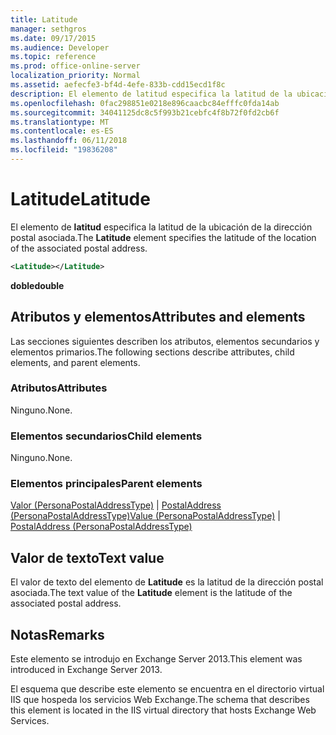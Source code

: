```yaml
---
title: Latitude
manager: sethgros
ms.date: 09/17/2015
ms.audience: Developer
ms.topic: reference
ms.prod: office-online-server
localization_priority: Normal
ms.assetid: aefecfe3-bf4d-4efe-833b-cdd15ecd1f8c
description: El elemento de latitud especifica la latitud de la ubicación de la dirección postal asociada.
ms.openlocfilehash: 0fac298851e0218e896caacbc84efffc0fda14ab
ms.sourcegitcommit: 34041125dc8c5f993b21cebfc4f8b72f0fd2cb6f
ms.translationtype: MT
ms.contentlocale: es-ES
ms.lasthandoff: 06/11/2018
ms.locfileid: "19836208"
---
```

# <a name="latitude"></a><span data-ttu-id="58765-103">Latitude</span><span class="sxs-lookup"><span data-stu-id="58765-103">Latitude</span></span>

<span data-ttu-id="58765-104">El elemento de **latitud** especifica la latitud de la ubicación de la dirección postal asociada.</span><span class="sxs-lookup"><span data-stu-id="58765-104">The **Latitude** element specifies the latitude of the location of the associated postal address.</span></span> 
  
```XML
<Latitude></Latitude>
```

 <span data-ttu-id="58765-105">**doble**</span><span class="sxs-lookup"><span data-stu-id="58765-105">**double**</span></span>
## <a name="attributes-and-elements"></a><span data-ttu-id="58765-106">Atributos y elementos</span><span class="sxs-lookup"><span data-stu-id="58765-106">Attributes and elements</span></span>

<span data-ttu-id="58765-107">Las secciones siguientes describen los atributos, elementos secundarios y elementos primarios.</span><span class="sxs-lookup"><span data-stu-id="58765-107">The following sections describe attributes, child elements, and parent elements.</span></span>
  
### <a name="attributes"></a><span data-ttu-id="58765-108">Atributos</span><span class="sxs-lookup"><span data-stu-id="58765-108">Attributes</span></span>

<span data-ttu-id="58765-109">Ninguno.</span><span class="sxs-lookup"><span data-stu-id="58765-109">None.</span></span>
  
### <a name="child-elements"></a><span data-ttu-id="58765-110">Elementos secundarios</span><span class="sxs-lookup"><span data-stu-id="58765-110">Child elements</span></span>

<span data-ttu-id="58765-111">Ninguno.</span><span class="sxs-lookup"><span data-stu-id="58765-111">None.</span></span>
  
### <a name="parent-elements"></a><span data-ttu-id="58765-112">Elementos principales</span><span class="sxs-lookup"><span data-stu-id="58765-112">Parent elements</span></span>

<span data-ttu-id="58765-113">[Valor (PersonaPostalAddressType)](value-personapostaladdresstype.md) | [PostalAddress (PersonaPostalAddressType)](postaladdress-personapostaladdresstype.md)</span><span class="sxs-lookup"><span data-stu-id="58765-113">[Value (PersonaPostalAddressType)](value-personapostaladdresstype.md) | [PostalAddress (PersonaPostalAddressType)](postaladdress-personapostaladdresstype.md)</span></span>
  
## <a name="text-value"></a><span data-ttu-id="58765-114">Valor de texto</span><span class="sxs-lookup"><span data-stu-id="58765-114">Text value</span></span>

<span data-ttu-id="58765-115">El valor de texto del elemento de **Latitude** es la latitud de la dirección postal asociada.</span><span class="sxs-lookup"><span data-stu-id="58765-115">The text value of the **Latitude** element is the latitude of the associated postal address.</span></span> 
  
## <a name="remarks"></a><span data-ttu-id="58765-116">Notas</span><span class="sxs-lookup"><span data-stu-id="58765-116">Remarks</span></span>

<span data-ttu-id="58765-117">Este elemento se introdujo en Exchange Server 2013.</span><span class="sxs-lookup"><span data-stu-id="58765-117">This element was introduced in Exchange Server 2013.</span></span>
  
<span data-ttu-id="58765-118">El esquema que describe este elemento se encuentra en el directorio virtual IIS que hospeda los servicios Web Exchange.</span><span class="sxs-lookup"><span data-stu-id="58765-118">The schema that describes this element is located in the IIS virtual directory that hosts Exchange Web Services.</span></span>
  

